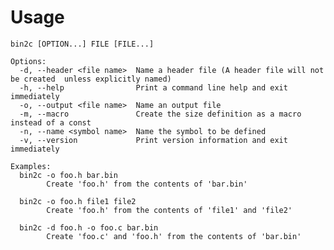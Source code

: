 # Usage

    bin2c [OPTION...] FILE [FILE...]

    Options:
      -d, --header <file name>  Name a header file (A header file will not be created  unless explicitly named)
      -h, --help                Print a command line help and exit immediately
      -o, --output <file name>  Name an output file
      -m, --macro               Create the size definition as a macro instead of a const
      -n, --name <symbol name>  Name the symbol to be defined
      -v, --version             Print version information and exit immediately

    Examples:
      bin2c -o foo.h bar.bin
            Create 'foo.h' from the contents of 'bar.bin'

      bin2c -o foo.h file1 file2
            Create 'foo.h' from the contents of 'file1' and 'file2'

      bin2c -d foo.h -o foo.c bar.bin
            Create 'foo.c' and 'foo.h' from the contents of 'bar.bin'
